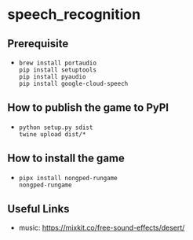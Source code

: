 # speech_recognition

## Prerequisite
-   ```shell
    brew install portaudio
    pip install setuptools
    pip install pyaudio
    pip install google-cloud-speech
    ```
    

## How to publish the game to PyPI

- ```shell
  python setup.py sdist
  twine upload dist/*
  ```

## How to install the game
- ```shell
  pipx install nongped-rungame
  nongped-rungame
  ```

## Useful Links

- music: https://mixkit.co/free-sound-effects/desert/